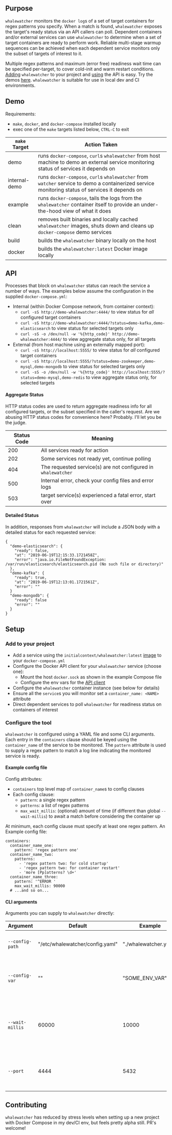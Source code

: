 ## Purpose

`whalewatcher` monitors the `docker log`s of a set of target containers for regex patterns you specify. When a match is found, `whalewatcher` exposes the target's ready status via an API callers can poll. Dependent containers and/or external services can use `whalewatcher` to determine when a set of target containers are ready to perform work. Reliable multi-stage warmup sequences can be achieved when each dependent service monitors only the subset of targets of interest to it.

Multiple regex patterns and maximum (error free) readiness wait time can be specified per-target, to cover cold-init and warm restart conditions. [Adding](#setup) `whalewatcher` to your project and [using](#API) the API is easy. Try the demos [here](#Demo). `whalewatcher` is suitable for use in local dev and CI environments.


## Demo

Requirements:
 - `make`, `docker`, and `docker-compose` installed locally
 - exec one of the `make` targets listed below, `CTRL-C` to exit

| `make` Target | Action Taken             |
| ------------- | ------------------------ |
| demo          | runs `docker-compose`, `curl`s `whalewatcher` from host machine to demo an external service monitoring status of services it depends on |
| internal-demo | runs `docker-compose`, `curl`s `whalewatcher` from `watcher` service to demo a containerized service monitoring status of services it depends on |
| example       | runs `docker-compose`, tails the logs from the `whalewatcher` container itself to provide an under-the-hood view of what it does |
| clean         | removes built binaries and locally cached `whalewatcher` images, shuts down and cleans up `docker-compose` demo services |
| build         | builds the `whalewatcher` binary locally on the host |
| docker        | builds the `whalewatcher:latest` Docker image locally |


## API

Processes that block on `whalewatcher` status can reach the service a number of ways. The examples below assume the configuration in the supplied `docker-compose.yml`:
- Internal (within Docker Compose network, from container context):
  - `curl -sS http://demo-whalewatcher:4444/` to view status for _all_ configured target containers
  - `curl -sS http://demo-whalewatcher:4444/?status=demo-kafka,demo-elasticsearch` to view status for selected targets only
  - `curl -sS -o /dev/null -w '%{http_code}' http://demo-whalewatcher:4444/` to view aggregate status only, for all targets
- External (from host machine using an externally mapped port):
  - `curl -sS http://localhost:5555/` to view status for _all_ configured target containers
  - `curl -sS http://localhost:5555/?status=demo-zookeeper,demo-mysql,demo-mongodb` to view status for selected targets only
  - `curl -sS -o /dev/null -w '%{http_code}' http://localhost:5555/?status=demo-mysql,demo-redis` to view aggregate status only, for selected targets


#### Aggregate Status
HTTP status codes are used to return aggregate readiness info for all configured targets, or the subset specified in the caller's request. Are we abusing HTTP status codes for convenience here? Probably. I'll let you be the judge.

| Status Code  | Meaning           |
| ------------ | ----------------- |
| 200          | All services ready for action |
| 202          | Some services not ready yet, continue polling |
| 404          | The requested service(s) are not configured in `whalewatcher`  |
| 500          | Internal error, check your config files and error logs |
| 503          | target service(s) experienced a fatal error, start over   |


#### Detailed Status
In addition, responses from `whalewatcher` will include a JSON body with a detailed status for each requested service:

```
{
  "demo-elasticsearch": {
    "ready": false,
    "at": "2019-06-19T12:15:33.1721458Z",
    "error": "java.io.FileNotFoundException: /var/run/elasticsearch/elasticsearch.pid (No such file or directory)"
  },
  "demo-kafka": {
    "ready": true,
    "at": "2019-06-19T12:13:01.1721561Z",
    "error": ""
  }
  "demo-mongodb": {
    "ready": false
    "error": ""
  }
}
```


## Setup

### Add to your project
- Add a service using the `initialcontext/whalewatcher:latest` [image](https://hub.docker.com/repository/docker/initialcontext/whalewatcher) to your `docker-compose.yml`
- Configure the Docker API client for your `whalewatcher` service (choose one):
    - Mount the host `docker.sock` as shown in the example Compose file
    - Configure the env vars for the [API client](https://godoc.org/github.com/docker/docker/client)
- Configure the `whalewatcher` container instance (see below for details)
- Ensure all the `service`s you will monitor set a `container_name: <NAME>` attribute
- Direct dependent services to poll `whalewatcher` for readiness status on containers of interest

### Configure the tool
`whalewatcher` is configured using a YAML file and some CLI arguments. Each entry in the `containers` clause should be keyed using the `container_name` of the service to be monitored. The `pattern` attribute is used to supply a regex pattern to match a log line indicating the monitored service is ready.

#### Example config file
Config attributes:
- `containers` top level map of `container_name`s to config clauses
- Each config clause:
  - `pattern`: a single regex pattern
  - `patterns`: a list of regex patterns
  - `max_wait_millis`: (optional) amount of time (if different than global `--wait-millis`) to await a match before considering the container up

At minimum, each config clause must specify at least one regex pattern. An Example config file:
```
containers:
  container_name_one:
    pattern: 'regex pattern one'
  container_name_two:
    patterns:
      - 'regex pattern two: for cold startup'
      - 'regex pattern two: for container restart'
      - 'more [Pp]atterns? \d+'
  container_name_three:
    pattern: '^ERROR '
    max_wait_millis: 90000
  # ...and so on...
```


#### CLI arguments
Arguments you can supply to `whalewatcher` directly:

| Argument        | Default | Example | Description |
| --------------- | ------- | ------- | ----------- |
| `--config-path` | "/etc/whalewatcher/config.yaml" | "./whalewatcher.yaml" | Path to YAML service config file |
| `--config-var`  | "" | "SOME_ENV_VAR" | If set, the name of the env var in which the YAML config is inlined |
| `--wait-millis` | 60000 | 10000 | Time to await each target container startup; also default time to await ready status |
| `--port`        | 4444 | 5432 | the port `whalewatcher` should listen on to expose the status API |


## Contributing
`whalewatcher` has reduced by stress levels when setting up a new project with Docker Compose in my dev/CI env, but feels pretty alpha still. PR's welcome!

